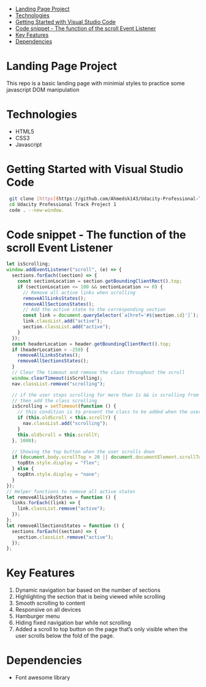 - [Landing Page Project](#landing-page-project)
- [Technologies](#technologies)
- [Getting Started with Visual Studio Code](#getting-started-with-visual-studio-code)
- [Code snippet - The function of the scroll Event Listener](#code-snippet---the-function-of-the-scroll-event-listener)
- [Key Features](#key-features)
- [Dependencies](#dependencies)

# Landing Page Project

This repo is a basic landing page with minimial styles to practice some javascript DOM manipulation

# Technologies

- HTML5
- CSS3
- Javascript

# Getting Started with Visual Studio Code

```bash
 git clone [https](https://github.com/Ahmedsk143/Udacity-Professional-Track-Project-1.git)
 cd Udacity Professional Track Project 1
 code . --new-window.
```

# Code snippet - The function of the scroll Event Listener

```javascript
let isScrolling;
window.addEventListener("scroll", (e) => {
  sections.forEach((section) => {
    const sectionLocation = section.getBoundingClientRect().top;
    if (sectionLocation <= 100 && sectionLocation >= 0) {
      // Remove all active links when scrolling
      removeAllLinksStates();
      removeAllSectionsStates();
      // Add the active state to the corresponding section
      const link = document.querySelector(`a[href='#${section.id}']`);
      link.classList.add("active");
      section.classList.add("active");
    }
  });
  const headerLocation = header.getBoundingClientRect().top;
  if (headerLocation > -250) {
    removeAllLinksStates();
    removeAllSectionsStates();
  }
  // Clear The timeout and remove the class throughout the scroll
  window.clearTimeout(isScrolling);
  nav.classList.remove("scrolling");

  // if the user stops scrolling for more than 1s && is scrolling from top to bottom
  // then add the class scrolling
  isScrolling = setTimeout(function () {
    // this condition is to prevent the class to be added when the user is scrolling from bottom to top
    if (this.oldScroll < this.scrollY) {
      nav.classList.add("scrolling");
    }
    this.oldScroll = this.scrollY;
  }, 1000);

  // Showing the top button when the user scrolls down
  if (document.body.scrollTop > 20 || document.documentElement.scrollTop > 20) {
    topBtn.style.display = "flex";
  } else {
    topBtn.style.display = "none";
  }
});
// Helper functions to remove all active states
let removeAllLinksStates = function () {
  links.forEach((link) => {
    link.classList.remove("active");
  });
};
let removeAllSectionsStates = function () {
  sections.forEach((section) => {
    section.classList.remove("active");
  });
};
```

# Key Features

1. Dynamic navigation bar based on the number of sections
2. Highlighting the section that is being viewed while scrolling
3. Smooth scrolling to content
4. Responsive on all devices
5. Hamburger menu
6. Hiding fixed navigation bar while not scrolling
7. Added a scroll to top button on the page that’s only visible when the user scrolls below the fold of the page.

# Dependencies

- Font awesome library
